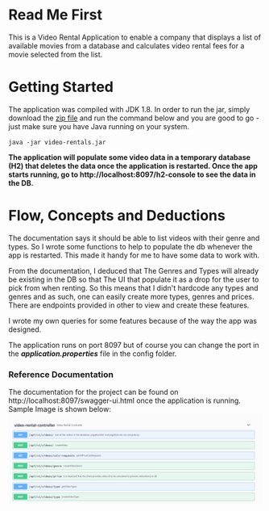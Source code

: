 # Read Me First
This is a Video Rental Application to enable a company that displays a list of available movies from a database and calculates video rental fees for a movie selected from the list.

# Getting Started
The application was compiled with JDK 1.8. In order to run the jar, simply download the [zip file](https://github.com/codechunker/video-rentals/blob/main/video-rentals.zip)  and run the command below and you are good to go - just make sure you have Java
running on your system.
 ```
java -jar video-rentals.jar
```
**The application will populate some video data in a temporary database (H2) that deletes the data once the application is restarted. Once the app starts running, go to http://localhost:8097/h2-console to see the data in the DB.**

# Flow, Concepts and Deductions
The documentation says it should be able to list videos with their genre and types. So I wrote some functions to help to populate the db whenever the app is restarted. This made it handy for me to have some data to work with.

From the documentation, I deduced that The Genres and Types will already be existing in the DB so that The UI that populate it as a drop for the user to pick from when renting. So this means that I didn't hardcode any types and genres and as such, one can easily create more types, genres and prices. There are endpoints provided in other to view and create these features.

I wrote my own queries for some features because of the way the app was designed.  

The application runs on port 8097 but of course you can change the port in the ***application.properties*** file in the config folder.
### Reference Documentation
The documentation for the project can be found on http://localhost:8097/swagger-ui.html once the application is running. Sample Image is shown below:
![Video Rentals Documentation](https://github.com/codechunker/video-rentals/blob/main/video-rentals-doc.PNG)
